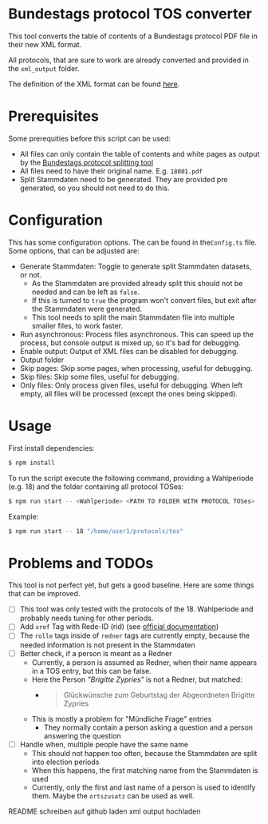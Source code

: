 # Bundestags protocol TOS converter
This tool converts the table of contents of a Bundestags protocol PDF file in their new XML format.

All protocols, that are sure to work are already converted and provided in the `xml_output` folder.

The definition of the XML format can be found [here](https://www.bundestag.de/resource/blob/577234/4c8091d8650fe417016bb48e604e3eaf/dbtplenarprotokoll_kommentiert-data.pdf).


# Prerequisites
Some prerequities before this script can be used:
- All files can only contain the table of contents and white pages as output by the [Bundestags protocol splitting tool](https://github.com/Shoggomo/bundestags_protocol_splitter)
- All files need to have their original name. E.g. `18001.pdf`
- Split Stammdaten need to be generated. They are provided pre generated, so you should not need to do this.

# Configuration
This has some configuration options. The can be found in the`Config.ts` file.
Some options, that can be adjusted are:
 - Generate Stammdaten: Toggle to generate split Stammdaten datasets, or not.
   - As the Stammdaten are provided already split this should not be needed and can be left as `false`.
   - If this is turned to `true` the program won't convert files, but exit after the Stammdaten were generated.
   - This tool needs to split the main Stammdaten file into multiple smaller files, to work faster.
 - Run asynchronous: Process files asynchronous. This can speed up the process, but console output is mixed up, so it's bad for debugging.
 - Enable output: Output of XML files can be disabled for debugging.
 - Output folder
 - Skip pages: Skip some pages, when processing, useful for debugging.
 - Skip files: Skip some files, useful for debugging.
 - Only files: Only process given files, useful for debugging. When left empty, all files will be processed (except the ones being skipped).

# Usage
First install dependencies:
```bash
$ npm install
```

To run the script execute the following command, providing a Wahlperiode (e.g. 18) and the folder containing all protocol TOSes:
```bash
$ npm run start -- <Wahlperiode> <PATH TO FOLDER WITH PROTOCOL TOSes>
```

Example:
```bash
$ npm run start -- 18 "/home/user1/protocols/tos"
```


# Problems and TODOs
This tool is not perfect yet, but gets a good baseline. Here are some things that can be improved.

- [ ] This tool was only tested with the protocols of the 18. Wahlperiode and probably needs tuning for other periods. 
- [ ] Add `xref` Tag with Rede-ID (rid) (see [official documentation](https://www.bundestag.de/resource/blob/577234/4c8091d8650fe417016bb48e604e3eaf/dbtplenarprotokoll_kommentiert-data.pdf#G1030365))
- [ ] The `rolle` tags inside of `redner` tags are currently empty, because the needed information is not present in the Stammdaten
- [ ] Better check, if a person is meant as a Redner
  - Currently, a person is assumed as Redner, when their name appears in a TOS entry, but this can be false. 
  - Here the Person *"Brigitte Zypries"* is not a Redner, but matched: 
    - > Glückwünsche zum Geburtstag der Abgeordneten Brigitte Zypries
  - This is mostly a problem for "Mündliche Frage" entries
    - They normally contain a person asking a question and a person answering the question
- [ ] Handle when, multiple people have the same name
  - This should not happen too often, because the Stammdaten are split into election periods
  - When this happens, the first matching name from the Stammdaten is used
  - Currently, only the first and last name of a person is used to identify them. Maybe the `ortszusatz` can be used as well.


README schreiben
auf github laden
xml output hochladen